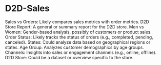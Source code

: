 # D2D-Sales
Sales vs Orders: Likely compares sales metrics with order metrics.
D2D Store Report: A general or summary report for the D2D store.
Men vs Women: Gender-based analysis, possibly of customers or product sales.
Order Status: Likely tracks the status of orders (e.g., completed, pending, canceled).
States: Could analyze data based on geographical regions or states.
Age Group: Analyzes customer demographics by age groups.
Channels: Insights into sales or engagement channels (e.g., online, offline).
D2D Store: Could be a dataset or overview specific to the store.
